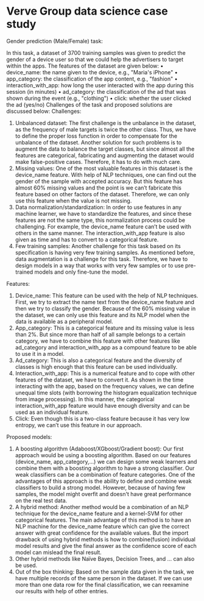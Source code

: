 # Verve Group data science case study

Gender prediction (Male/Female) task:

In this task, a dataset of 3700 training samples was given to predict the gender of a device user so that we could help the advertisers to target within the apps. The features of the dataset are given below:
•	device_name: the name given to the device, e.g., "Maria's iPhone"
•	app_category: the classification of the app content, e.g., "fashion"
•	interaction_with_app: how long the user interacted with the app during this session (in minutes)
•	ad_category: the classification of the ad that was shown during the event (e.g., "clothing")
•	click: whether the user clicked the ad (yes/no)
Challenges of the task and proposed solutions are discussed below:
Challenges:
1.	Unbalanced dataset: The first challenge is the unbalance in the dataset, as the frequency of male targets is twice the other class. Thus, we have to define the proper loss function in order to compensate for the unbalance of the dataset. Another solution for such problems is to augment the data to balance the target classes, but since almost all the features are categorical, fabricating and augmenting the dataset would make false-positive cases. Therefore, it has to do with much care. 
2.	Missing values: One of the most valuable features in this dataset is the device_name feature. With help of NLP techniques, one can find out the gender of the sample with accepted accuracy. But this feature has almost 60% missing values and the point is we can’t fabricate this feature based on other factors of the dataset. Therefore, we can only use this feature when the value is not missing.
3.	Data normalization/standardization: In order to use features in any machine learner, we have to standardize the features, and since these features are not the same type, this normalization process could be challenging. For example, the device_name feature can’t be used with others in the same manner. The interaction_with_app feature is also given as time and has to convert to a categorical feature. 
4.	Few training samples: Another challenge for this task based on its specification is having very few training samples. As mentioned before, data augmentation is a challenge for this task. Therefore, we have to design models in a way that works with very few samples or to use pre-trained models and only fine-tune the model. 

Features: 
1.	Device_name: This feature can be used with the help of NLP techniques. First, we try to extract the name text from the device_name feature and then we try to classify the gender. Because of the 60% missing value in the dataset, we can only use this feature and its NLP model when the data is available as a peripheral model. 
2.	App_category: This is a categorical feature and its missing value is less than 2%. But since more than half of all sample belongs to a certain category, we have to combine this feature with other features like ad_category and interaction_with_app as a compound feature to be able to use it in a model.
3.	Ad_category: This is also a categorical feature and the diversity of classes is high enough that this feature can be used individually.
4.	Interaction_with_app: This is a numerical feature and to cope with other features of the dataset, we have to convert it. As shown in the time interacting with the app, based on the frequency values, we can define unequal time slots (with borrowing the histogram equalization technique from image processing). In this manner, the categorical interaction_with_app feature would have enough diversity and can be used as an individual feature. 
5.	Click: Even though this is a two-class feature because it has very low entropy, we can’t use this feature in our approach. 


Proposed models:
1.	A boosting algorithm (Adaboost/XGboost/Gradient boost): Our first approach would be using a boosting algorithm. Based on our features (device_name, app_category,…) we can design some weak learners and combine them with a boosting algorithm to have a strong classifier. Our weak classifiers can be a combination of feature categories. 
One of the advantages of this approach is the ability to define and combine weak classifiers to build a strong model. However, because of having few samples, the model might overfit and doesn't have great performance on the real test data.
2.	A hybrid method: Another method would be a combination of an NLP technique for the device_name feature and a kernel-SVM for other categorical features. 
The main advantage of this method is to have an NLP machine for the device_name feature which can give the correct answer with great confidence for the available values. But the import drawback of using hybrid methods is how to combine(fusion) individual model results and give the final answer as the confidence score of each model can mislead the final result. 
3.	Other hybrid methods like Naïve Bayes, Decision Trees, and … can also be used.
4.	Out of the box thinking: Based on the sample data given in the task, we have multiple records of the same person in the dataset. If we can use more than one data row for the final classification, we can reexamine our results with help of other entries.    
